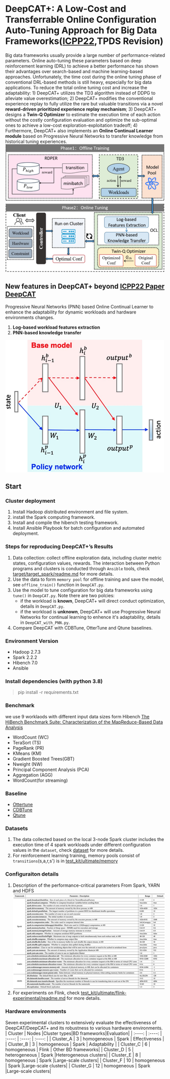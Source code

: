 # DeepCAT+: A Low-Cost and Transferrable Online Configuration Auto-Tuning Approach for Big Data Frameworks([ICPP22](https://dl.acm.org/doi/abs/10.1145/3545008.3545018),TPDS Revision)
Big data frameworks usually provide a large number of performance-related parameters. Online auto-tuning these parameters based on deep reinforcement learning (DRL) to achieve a better performance has shown their advantages over search-based and machine learning-based approaches. Unfortunately, the time cost during the online tuning phase of conventional DRL-based methods is still heavy, especially for big data applications. To reduce the total online tuning cost and increase the adaptability: 1) DeepCAT+ utilizes the TD3 algorithm instead of DDPG to alleviate value overestimation; 2) DeepCAT+ modifies the conventional experience replay to fully utilize the rare but valuable transitions via a novel **reward-driven prioritized experience replay mechanism**; 3) DeepCAT+ designs a **Twin-Q Optimizer** to estimate the execution time of each action without the costly configuration evaluation and optimize the sub-optimal ones to achieve a low-cost exploration-exploitation tradeoff; 4) Furthermore, DeepCAT+ also implements an **Online Continual Learner module** based on Progressive Neural Networks to transfer knowledge from historical tuning experiences. 
![system overview](https://github.com/wiluen/DeepCAT/blob/main/fig/overview.jpg)

## New features in DeepCAT+ beyond [ICPP22 Paper DeepCAT](https://dl.acm.org/doi/abs/10.1145/3545008.3545018)
Progressive Neural Networks (PNN) based Online Continual Learner to enhance the adaptability for dynamic workloads and hardware environments changes.
1. **Log-based workload features extraction** 
2. **PNN-based knowledge transfer**
   
<img src="https://github.com/wiluen/DeepCAT/blob/main/fig/pnn.jpg" alt="pnn" width="500"/>


## Start
### Cluster deployment
1. Install Hadoop distributed environment and file system.
2. install the Spark computing framework.
3. Install and compile the hibench testing framework.
4. Install Ansible Playbook for batch configuration and automated deployment.

### Steps for reproducing DeepCAT+’s Results
1. Data collection: collect offline exploration data, including cluster metric states, configuration values, rewards. The interaction between Python programs and clusters is conducted through `Ansible` tools, check [target/target_spark/readme.md](https://github.com/wiluen/DeepCAT/blob/main/target/target_spark/readme.md) for more details.
2. Use the data to form `memory pool` for offline training and save the model, see `offline_train()` function in `DeepCAT.py`.
3. Use the model to tune configuration for big data frameworks using `tune()` in `DeepCAT.py`. Note there are two polcies:
   - if the workload is **known**, DeepCAT+ will direct conduct optimization, details in `DeepCAT.py`.
   - if the workload is **unknown**, DeepCAT+ will use Progressive Neural Networks for continual learning to enhence it's adaptability, details in `DeepCAT_with_PNN.py`.
4. Compare DeepCAT with CDBTune, OtterTune and Qtune baselines.
   
### Environment Version
- Hadoop 2.7.3
- Spark 2.2.2
- Hibench 7.0
- Ansible

### Install dependencies (with python 3.8)
> pip install -r requirements.txt

### Benchmark
we use 9 worklaods with different input data sizes form Hibench [The HiBench Benchmark Suite: Characterization of the MapReduce-Based Data Analysis](https://www.spec.org/sources/cloudiaas2018/sources/hibench/HiBench/WISS10_conf_full_011.pdf)
- WordCount (WC)
- TeraSort (TS)
- PageRank (PR)
- KMeans (KM)
- Gradient Boosted Trees(GBT)
- Nweight (NW)
- Principal Component Analysis (PCA)
- Aggregation (AGG)
- WordCount(for streaming)

### Baseline
- [Ottertune](https://dl.acm.org/doi/abs/10.1145/3035918.3064029)
- [CDBTune](https://dl.acm.org/doi/abs/10.1145/3299869.3300085)
- [Qtune](https://dl.acm.org/doi/abs/10.14778/3352063.3352129)

### Datasets
1. The data collected based on the local 3-node Spark cluster includes the execution time of 4 spark workloads under different configuration values in the `dataset`, check [dataset](https://github.com/wiluen/DeepCAT/tree/main/dataset) for more details.
2. For reinforcement learning training, memory pools consist of `transitions`(s,a,r,s') is in [test_kit/ultimate/memory](https://github.com/wiluen/DeepCAT/tree/main/test_kit/ultimate/memory) 

### Configuraiton details
1. Description of the performance-critical parameters From Spark, YARN and HDFS
![Description of the performance-critical parameters From Spark, YARN and HDFS](https://github.com/wiluen/DeepCAT/blob/main/fig/sparkconf.jpg)
2. For experiments on Flink, check [test_kit/ultimate/flink-experimental/readme.md](https://github.com/wiluen/DeepCAT/blob/main/test_kit/ultimate/flink-experimental/readme.md) for more details.

### Hardware environments
Seven experimental clusters to extensively evaluate the effectiveness of DeepCAT/DeepCAT+ and its robustness to various hardware environments.
|  Cluster   | Nodes |Cluster types|BD frameworks|Evaluation|
|  :----:  | :----:  | :----:  | :----:  | :----:  |
| Cluster_A  | 3 | homogeneous | Spark | Effectiveness |
| Cluster_B  | 3 | homogeneous | Spark | Adaptability |
| Cluster_C  | 6 | homogeneous | Flink | Other BD frameworks|
| Cluster_D  | 5 | heterogeneous | Spark |Heterogeneous clusters|
| Cluster_E  | 8 | homogeneous | Spark |Large-scale clusters|
| Cluster_F  | 10 | homogeneous | Spark |Large-scale clusters|
| Cluster_G  | 12 | homogeneous | Spark |Large-scale clusters|
